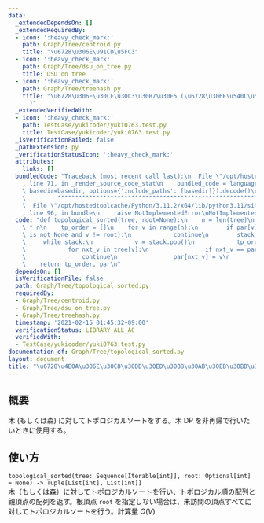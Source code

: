 ```yaml
---
data:
  _extendedDependsOn: []
  _extendedRequiredBy:
  - icon: ':heavy_check_mark:'
    path: Graph/Tree/centroid.py
    title: "\u6728\u306E\u91CD\u5FC3"
  - icon: ':heavy_check_mark:'
    path: Graph/Tree/dsu_on_tree.py
    title: DSU on tree
  - icon: ':heavy_check_mark:'
    path: Graph/Tree/treehash.py
    title: "\u6728\u306E\u30CF\u30C3\u30B7\u30E5 (\u6728\u306E\u540C\u578B\u5224\u5B9A\
      )"
  _extendedVerifiedWith:
  - icon: ':heavy_check_mark:'
    path: TestCase/yukicoder/yuki0763.test.py
    title: TestCase/yukicoder/yuki0763.test.py
  _isVerificationFailed: false
  _pathExtension: py
  _verificationStatusIcon: ':heavy_check_mark:'
  attributes:
    links: []
  bundledCode: "Traceback (most recent call last):\n  File \"/opt/hostedtoolcache/Python/3.11.2/x64/lib/python3.11/site-packages/onlinejudge_verify/documentation/build.py\"\
    , line 71, in _render_source_code_stat\n    bundled_code = language.bundle(stat.path,\
    \ basedir=basedir, options={'include_paths': [basedir]}).decode()\n          \
    \         ^^^^^^^^^^^^^^^^^^^^^^^^^^^^^^^^^^^^^^^^^^^^^^^^^^^^^^^^^^^^^^^^^^^^^^^^^^^^^^^^^\n\
    \  File \"/opt/hostedtoolcache/Python/3.11.2/x64/lib/python3.11/site-packages/onlinejudge_verify/languages/python.py\"\
    , line 96, in bundle\n    raise NotImplementedError\nNotImplementedError\n"
  code: "def topological_sorted(tree, root=None):\n    n = len(tree)\n    par = [-1]\
    \ * n\n    tp_order = []\n    for v in range(n):\n        if par[v] != -1 or (root\
    \ is not None and v != root):\n            continue\n        stack = [v]\n   \
    \     while stack:\n            v = stack.pop()\n            tp_order.append(v)\n\
    \            for nxt_v in tree[v]:\n                if nxt_v == par[v]:\n    \
    \                continue\n                par[nxt_v] = v\n                stack.append(nxt_v)\n\
    \    return tp_order, par\n"
  dependsOn: []
  isVerificationFile: false
  path: Graph/Tree/topological_sorted.py
  requiredBy:
  - Graph/Tree/centroid.py
  - Graph/Tree/dsu_on_tree.py
  - Graph/Tree/treehash.py
  timestamp: '2021-02-15 01:45:32+09:00'
  verificationStatus: LIBRARY_ALL_AC
  verifiedWith:
  - TestCase/yukicoder/yuki0763.test.py
documentation_of: Graph/Tree/topological_sorted.py
layout: document
title: "\u6728\u4E0A\u306E\u30C8\u30DD\u30ED\u30B8\u30AB\u30EB\u30BD\u30FC\u30C8"
---
```


## 概要
木 (もしくは森) に対してトポロジカルソートをする。木 DP を非再帰で行いたいときに使用する。

## 使い方
`topological_sorted(tree: Sequence[Iterable[int]], root: Optional[int] = None) -> Tuple[List[int], List[int]]`  
木（もしくは森）に対してトポロジカルソートを行い、トポロジカル順の配列と親頂点の配列を返す。根頂点 `root` を指定しない場合は、未訪問の頂点すべてに対してトポロジカルソートを行う。計算量 $O(V)$
